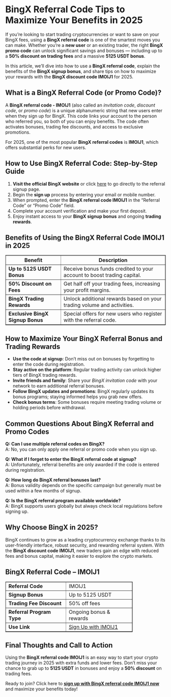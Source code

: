 <h1>BingX Referral Code Tips to Maximize Your Benefits in 2025</h1>
<p>If you’re looking to start trading cryptocurrencies or want to save on your BingX fees, using a <strong>BingX referral code</strong> is one of the smartest moves you can make. Whether you’re a <strong>new user</strong> or an existing trader, the right <strong>BingX promo code</strong> can unlock significant savings and bonuses — including up to a <strong>50% discount on trading fees</strong> and a massive <strong>5125 USDT bonus</strong>.</p>
<p>In this article, we’ll dive into how to use a <strong>BingX referral code</strong>, explain the benefits of the <strong>BingX signup bonus</strong>, and share tips on how to maximize your rewards with the <strong>BingX discount code IMOIJ1</strong> for 2025.</p>
<h2>What is a BingX Referral Code (or Promo Code)?</h2>
<p>A <strong>BingX referral code - IMOIJ1</strong> (also called an <em>invitation code</em>, <em>discount code</em>, or <em>promo code</em>) is a unique alphanumeric string that new users enter when they sign up for BingX. This code links your account to the person who referred you, so both of you can enjoy benefits. The code often activates bonuses, trading fee discounts, and access to exclusive promotions.</p>
<p>For 2025, one of the most popular <strong>BingX referral codes</strong> is <strong>IMOIJ1</strong>, which offers substantial perks for new users.</p>
<h2>How to Use BingX Referral Code: Step-by-Step Guide</h2>
<ol>
<li><strong>Visit the official BingX website</strong> or click <a href="https://bingx.com/invite/IMOIJ1" target="_blank" rel="noopener noreferrer">here</a> to go directly to the referral signup page.</li>
<li>Begin the <strong>sign up</strong> process by entering your email or mobile number.</li>
<li>When prompted, enter the <strong>BingX referral code IMOIJ1</strong> in the “Referral Code” or “Promo Code” field.</li>
<li>Complete your account verification and make your first deposit.</li>
<li>Enjoy instant access to your <strong>BingX signup bonus</strong> and ongoing <strong>trading rewards</strong>.</li>
</ol>
<h2>Benefits of Using the BingX Referral Code IMOIJ1 in 2025</h2>
<table border="1" cellpadding="8" cellspacing="0" style="border-collapse: collapse; width: 100%; max-width: 600px;">
<thead>
<tr>
<th>Benefit</th>
<th>Description</th>
</tr>
</thead>
<tbody>
<tr>
<td><strong>Up to 5125 USDT Bonus</strong></td>
<td>Receive bonus funds credited to your account to boost trading capital.</td>
</tr>
<tr>
<td><strong>50% Discount on Fees</strong></td>
<td>Get half off your trading fees, increasing your profit margins.</td>
</tr>
<tr>
<td><strong>BingX Trading Rewards</strong></td>
<td>Unlock additional rewards based on your trading volume and activities.</td>
</tr>
<tr>
<td><strong>Exclusive BingX Signup Bonus</strong></td>
<td>Special offers for new users who register with the referral code.</td>
</tr>
</tbody>
</table>
<h2>How to Maximize Your BingX Referral Bonus and Trading Rewards</h2>
<ul>
<li><strong>Use the code at signup</strong>: Don’t miss out on bonuses by forgetting to enter the code during registration.</li>
<li><strong>Stay active on the platform</strong>: Regular trading activity can unlock higher tiers of BingX trading rewards.</li>
<li><strong>Invite friends and family</strong>: Share your <em>BingX invitation code</em> with your network to earn additional referral bonuses.</li>
<li><strong>Follow BingX updates and promotions</strong>: BingX regularly updates its bonus programs; staying informed helps you grab new offers.</li>
<li><strong>Check bonus terms</strong>: Some bonuses require meeting trading volume or holding periods before withdrawal.</li>
</ul>
<h2>Common Questions About BingX Referral and Promo Codes</h2>
<p><strong>Q: Can I use multiple referral codes on BingX?</strong><br />
A: No, you can only apply one referral or promo code when you sign up.</p>
<p><strong>Q: What if I forget to enter the BingX referral code at signup?</strong><br />
A: Unfortunately, referral benefits are only awarded if the code is entered during registration.</p>
<p><strong>Q: How long do BingX referral bonuses last?</strong><br />
A: Bonus validity depends on the specific campaign but generally must be used within a few months of signup.</p>
<p><strong>Q: Is the BingX referral program available worldwide?</strong><br />
A: BingX supports users globally but always check local regulations before signing up.</p>
<h2>Why Choose BingX in 2025?</h2>
<p>BingX continues to grow as a leading cryptocurrency exchange thanks to its user-friendly interface, robust security, and rewarding referral system. With the <strong>BingX discount code IMOIJ1</strong>, new traders gain an edge with reduced fees and bonus capital, making it easier to explore the crypto markets.</p>
<h2>BingX Referral Code – IMOIJ1</h2>
<table border="1" cellpadding="8" cellspacing="0" style="border-collapse: collapse; width: 100%; max-width: 400px;">
<tbody>
<tr>
<td><strong>Referral Code</strong></td>
<td>IMOIJ1</td>
</tr>
<tr>
<td><strong>Signup Bonus</strong></td>
<td>Up to 5125 USDT</td>
</tr>
<tr>
<td><strong>Trading Fee Discount</strong></td>
<td>50% off fees</td>
</tr>
<tr>
<td><strong>Referral Program Type</strong></td>
<td>Ongoing bonus &amp; rewards</td>
</tr>
<tr>
<td><strong>Use Link</strong></td>
<td><a href="https://bingx.com/invite/IMOIJ1" target="_blank" rel="noopener noreferrer">Sign Up with IMOIJ1</a></td>
</tr>
</tbody>
</table>
<h2>Final Thoughts and Call to Action</h2>
<p>Using the <strong>BingX referral code IMOIJ1</strong> is an easy way to start your crypto trading journey in 2025 with extra funds and lower fees. Don’t miss your chance to grab up to <strong>5125 USDT</strong> in bonuses and enjoy a <strong>50% discount</strong> on trading fees.</p>
<p>Ready to join? Click here to <a href="https://bingx.com/invite/IMOIJ1" target="_blank" rel="noopener noreferrer"><strong>sign up with BingX referral code IMOIJ1 now</strong></a> and maximize your benefits today!</p>
</body>
</html>
